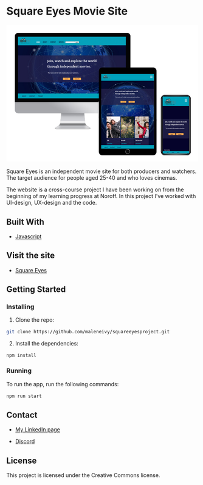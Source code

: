 # Square Eyes Movie Site

![image](images/readme-image/square-eyes.jpg)

Square Eyes is an independent movie site for both producers and watchers. 
The target audience for people aged 25-40 and who loves cinemas. 

The website is a cross-course project I have been working on from the beginning of my learning progress at Noroff. 
In this project I've worked with UI-design, UX-design and the code. 

## Built With

- [Javascript](https://www.javascript.com/)

## Visit the site

- [Square Eyes](https://distracted-aryabhata-df16ef.netlify.app/)

## Getting Started

### Installing

1. Clone the repo:

```bash
git clone https://github.com/maleneivy/squareeyesproject.git
```

2. Install the dependencies:

```
npm install
```

### Running

To run the app, run the following commands:

```bash
npm run start
```

## Contact

- [My LinkedIn page](https://www.linkedin.com/in/maleneivyolsen/)

- [Discord](https://www.discordapp.com/users/2217)


## License

This project is licensed under the Creative Commons license.

